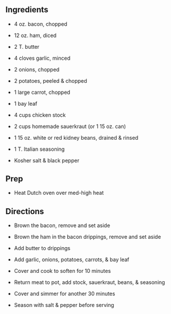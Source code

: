 # 

## Ingredients

- 4 oz. bacon, chopped

- 12 oz. ham, diced

- 2 T. butter

- 4 cloves garlic, minced

- 2 onions, chopped

- 2 potatoes, peeled & chopped

- 1 large carrot, chopped

- 1 bay leaf

- 4 cups chicken stock

- 2 cups homemade sauerkraut (or 1 15 oz. can)

- 1 15 oz. white or red kidney beans, drained & rinsed

- 1 T. Italian seasoning

- Kosher salt & black pepper

## Prep

- Heat Dutch oven over med-high heat

## Directions

- Brown the bacon, remove and set aside

- Brown the ham in the bacon drippings, remove and set aside

- Add butter to drippings

- Add garlic, onions, potatoes, carrots, & bay leaf

- Cover and cook to soften for 10 minutes

- Return meat to pot, add stock, sauerkraut, beans, & seasoning

- Cover and simmer for another 30 minutes

- Season with salt & pepper before serving
